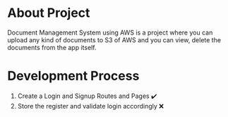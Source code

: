 # About Project

Document Management System using AWS is a project where you can upload any kind of documents to S3 of AWS and you can view, delete the documents from the app itself.

# Development Process
1. Create a Login and Signup Routes and Pages :heavy_check_mark:
2. Store the register and validate login accordingly :x:
